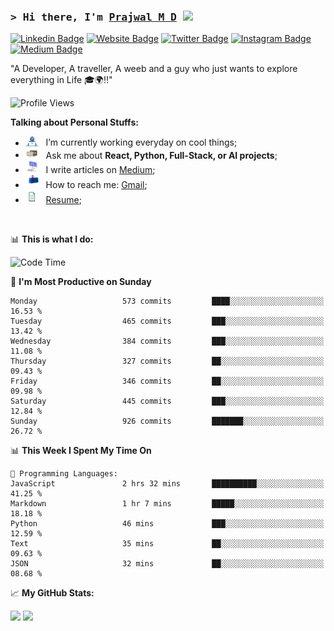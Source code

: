 ### <samp>&gt; Hi there, I'm <a href="https://prajwalmd.vercel.app/" target="_blank">Prajwal M D</a> <img src="https://media.giphy.com/media/hvRJCLFzcasrR4ia7z/giphy.gif" width="25"> </samp>

[![Linkedin Badge](https://img.shields.io/badge/-LinkedIn-0e76a8?style=flat-square&logo=Linkedin&logoColor=white)](https://www.linkedin.com/in/prajwal-m-d)
[![Website Badge](https://img.shields.io/badge/Website-3b5998?style=flat-square&logo=google-chrome&logoColor=white)](https://prajwalmd.vercel.app/)
[![Twitter Badge](https://img.shields.io/badge/-Twitter-00acee?style=flat-square&logo=Twitter&logoColor=white)](https://x.com/PrajwalMD18)
[![Instagram Badge](https://img.shields.io/badge/-Instagram-e4405f?style=flat-square&logo=Instagram&logoColor=white)](https://www.instagram.com/_.praj.wal._/)
[![Medium Badge](https://img.shields.io/badge/medium-%2312100E.svg?&style=for-square&logo=medium&logoColor=white)](https://medium.com/@prajju.18gryphon)

"A Developer, A traveller, A weeb and a guy who just wants to explore everything in Life 🎓🌍‼️"

![Profile Views](https://komarev.com/ghpvc/?username=Prajwal18-MD&label=Profile%20views&color=0e75b6&style=flat)  

**Talking about Personal Stuffs:**

- <img src="assets/developer.gif" width="21" />&nbsp;&nbsp; I’m currently working everyday on cool things;
- <img src="assets/message.gif" width="21" />&nbsp;&nbsp; Ask me about **React, Python, Full-Stack, or AI projects**;
- <img src="assets/laptop.gif" width="21" />&nbsp;&nbsp; I write articles on [Medium](https://medium.com/@prajju.18gryphon);
- <img src="assets/letterbox.gif" width="21" />&nbsp;&nbsp; How to reach me: [Gmail](prajju.18gryphon@gmail.com);
- <img src="assets/doc.gif" width="21" />&nbsp;&nbsp; [Resume](https://portfoliochatbot-h3zm.onrender.com/resume);

</br>

📊 **This is what I do:**
<!--START_SECTION:waka-->
![Code Time](http://img.shields.io/badge/Code%20Time-30%20hrs%2037%20mins-blue)

📅 **I'm Most Productive on Sunday** 

```text
Monday                   573 commits         ████░░░░░░░░░░░░░░░░░░░░░   16.53 % 
Tuesday                  465 commits         ███░░░░░░░░░░░░░░░░░░░░░░   13.42 % 
Wednesday                384 commits         ███░░░░░░░░░░░░░░░░░░░░░░   11.08 % 
Thursday                 327 commits         ██░░░░░░░░░░░░░░░░░░░░░░░   09.43 % 
Friday                   346 commits         ██░░░░░░░░░░░░░░░░░░░░░░░   09.98 % 
Saturday                 445 commits         ███░░░░░░░░░░░░░░░░░░░░░░   12.84 % 
Sunday                   926 commits         ███████░░░░░░░░░░░░░░░░░░   26.72 % 
```


📊 **This Week I Spent My Time On** 

```text
💬 Programming Languages: 
JavaScript               2 hrs 32 mins       ██████████░░░░░░░░░░░░░░░   41.25 % 
Markdown                 1 hr 7 mins         █████░░░░░░░░░░░░░░░░░░░░   18.18 % 
Python                   46 mins             ███░░░░░░░░░░░░░░░░░░░░░░   12.59 % 
Text                     35 mins             ██░░░░░░░░░░░░░░░░░░░░░░░   09.63 % 
JSON                     32 mins             ██░░░░░░░░░░░░░░░░░░░░░░░   08.68 % 
```


<!--END_SECTION:waka-->


📈 **My GitHub Stats:**

<p>
  <img
    height="180em"
    src="https://github-readme-stats.vercel.app/api?username=Prajwal18-MD&show_icons=true&hide_border=true&count_private=true&include_all_commits=true&cache_seconds=1800"
  />
  <img
    height="180em"
    src="https://github-readme-stats.vercel.app/api/top-langs/?username=Prajwal18-MD&exclude_repo=KNN-Image-Classification&show_icons=true&hide_border=true&layout=compact&langs_count=8&cache_seconds=1800"
  />
</p>


